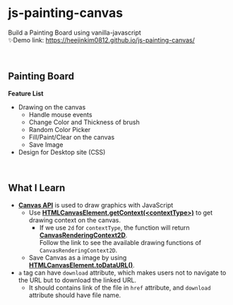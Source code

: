 # js-painting-canvas

Build a Painting Board using vanilla-javascript  
✨Demo link: https://heejinkim0812.github.io/js-painting-canvas/

<br/>

## Painting Board

**Feature List**

- Drawing on the canvas
  - Handle mouse events
  - Change Color and Thickness of brush
  - Random Color Picker
  - Fill/Paint/Clear on the canvas
  - Save Image
- Design for Desktop site (CSS)

<br/>

## What I Learn

- [**Canvas API**](https://developer.mozilla.org/en-US/docs/Web/API/Canvas_API) is used to draw graphics with JavaScript
  - Use [**HTMLCanvasElement.getContext(\<contextType\>)**](https://developer.mozilla.org/en-US/docs/Web/API/HTMLCanvasElement/getContext) to get drawing context on the canvas.
    - If we use `2d` for `contextType`, the function will return [**CanvasRenderingContext2D**](https://developer.mozilla.org/en-US/docs/Web/API/CanvasRenderingContext2D).  
      Follow the link to see the available drawing functions of `CanvasRenderingContext2D`.
  - Save Canvas as a image by using [**HTMLCanvasElement.toDataURL()**](https://developer.mozilla.org/en-US/docs/Web/API/HTMLCanvasElement/toDataURL).
- `a` tag can have `download` attribute, which makes users not to navigate to the URL but to download the linked URL.
  - It should contains link of the file in `href` attribute, and `download` attribute should have file name.
